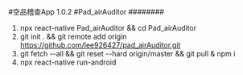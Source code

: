 #空品稽查App 1.0.2
#Pad_airAuditor
########

1. npx react-native Pad_airAuditor && cd Pad_airAuditor
2. git init . && git remote add origin https://github.com/lee926427/pad_airAuditor.git 
3. git fetch --all && git reset --hard origin/master  && git pull & npm i
4. npx react-native run-android
